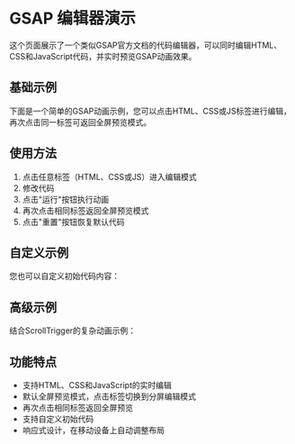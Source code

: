 # GSAP 编辑器演示

这个页面展示了一个类似GSAP官方文档的代码编辑器，可以同时编辑HTML、CSS和JavaScript代码，并实时预览GSAP动画效果。

## 基础示例

下面是一个简单的GSAP动画示例，您可以点击HTML、CSS或JS标签进行编辑，再次点击同一标签可返回全屏预览模式。

<GsapEditor />

## 使用方法

1. 点击任意标签（HTML、CSS或JS）进入编辑模式
2. 修改代码
3. 点击"运行"按钮执行动画
4. 再次点击相同标签返回全屏预览模式
5. 点击"重置"按钮恢复默认代码

## 自定义示例

您也可以自定义初始代码内容：

<GsapEditor 
  initialHtml="<div class='box'></div>"
  initialCss=".box { width: 100px; height: 100px; background-color: #3498db; border-radius: 8px; margin: 100px auto; }"
  initialJs="gsap.to('.box', { duration: 2, rotation: 360, x: 80, backgroundColor: '#e74c3c', ease: 'elastic.out(1, 0.3)' });"
/>

## 高级示例

结合ScrollTrigger的复杂动画示例：

<GsapEditor 
  initialHtml="<div class='panel'><h2>滚动触发动画</h2><div class='box'></div></div>"
  initialCss=".panel { height: 200px; display: flex; flex-direction: column; align-items: center; justify-content: center; } .box { width: 100px; height: 100px; background-color: #9b59b6; border-radius: 8px; }"
  initialJs="// 需要先注册ScrollTrigger插件\ngsap.registerPlugin(ScrollTrigger);\n\ngsap.to('.box', {\n  scrollTrigger: {\n    trigger: '.panel',\n    start: 'top center',\n    end: 'bottom center',\n    scrub: true,\n    markers: true\n  },\n  rotation: 360,\n  scale: 1.5, // 缩小缩放比例，避免超出视口\n  x: 50, // 添加适度的水平移动\n  duration: 1\n});"
/>

## 功能特点

- 支持HTML、CSS和JavaScript的实时编辑
- 默认全屏预览模式，点击标签切换到分屏编辑模式
- 再次点击相同标签返回全屏预览
- 支持自定义初始代码
- 响应式设计，在移动设备上自动调整布局 
